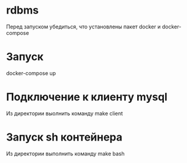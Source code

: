 # rdbms
Перед запуском убедиться, что установлены пакет docker и docker-compose

# Запуск
docker-compose up

# Подключение к клиенту mysql
Из директории выолнить команду make client

# Запуск sh контейнера
Из директории выполнить команду make bash
